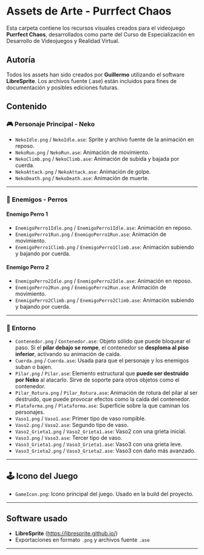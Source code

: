 # Assets de Arte - Purrfect Chaos

Esta carpeta contiene los recursos visuales creados para el videojuego **Purrfect Chaos**, desarrollados como parte del Curso de Especialización en Desarrollo de Videojuegos y Realidad Virtual.

## Autoría
Todos los assets han sido creados por **Guillermo** utilizando el software **LibreSprite**. Los archivos fuente (.ase) están incluidos para fines de documentación y posibles ediciones futuras.

## Contenido

### 🎮 Personaje Principal - Neko
- `NekoIdle.png` / `NekoIdle.ase`: Sprite y archivo fuente de la animación en reposo.
- `NekoRun.png` / `NekoRun.ase`: Animación de movimiento.
- `NekoClimb.png` / `NekoClimb.ase`: Animación de subida y bajada por cuerda.
- `NekoAttack.png` / `NekoAttack.ase`: Animación de golpe.
- `NekoDeath.png` / `NekoDeath.ase`: Animación de muerte.

---

### 🐶 Enemigos - Perros

#### Enemigo Perro 1
- `EnemigoPerro1Idle.png` / `EnemigoPerro1Idle.ase`: Animación en reposo.
- `EnemigoPerro1Run.png` / `EnemigoPerro1Run.ase`: Animación de movimiento.
- `EnemigoPerro1Climb.png` / `EnemigoPerro1Climb.ase`: Animación subiendo y bajando por cuerda.

#### Enemigo Perro 2
- `EnemigoPerro2Idle.png` / `EnemigoPerro2Idle.ase`: Animación en reposo.
- `EnemigoPerro2Run.png` / `EnemigoPerro2Run.ase`: Animación de movimiento.
- `EnemigoPerro2Climb.png` / `EnemigoPerro2Climb.ase`: Animación subiendo y bajando por cuerda.

---

### 🧱 Entorno

- `Contenedor.png` / `Contenedor.ase`: Objeto sólido que puede bloquear el paso. Si el **pilar debajo se rompe**, el contenedor se **desploma al piso inferior**, activando su animación de caída.
- `Cuerda.png` / `Cuerda.ase`: Usada para que el personaje y los enemigos suban o bajen.
- `Pilar.png` / `Pilar.ase`: Elemento estructural que **puede ser destruido por Neko** al atacarlo. Sirve de soporte para otros objetos como el contenedor.
- `Pilar_Rotura.png` / `Pilar_Rotura.ase`: Animación de rotura del pilar al ser destruido, que puede provocar efectos como la caída del contenedor.
- `Plataforma.png` / `Plataforma.ase`: Superficie sobre la que caminan los personajes.
- `Vaso1.png` / `Vaso1.ase`: Primer tipo de vaso rompible.
- `Vaso2.png` / `Vaso2.ase`: Segundo tipo de vaso.
- `Vaso2_Grieta1.png` / `Vaso2_Grieta1.ase`: Vaso2 con una grieta inicial.
- `Vaso3.png` / `Vaso3.ase`: Tercer tipo de vaso.
- `Vaso3_Grieta1.png` / `Vaso3_Grieta1.ase`: Vaso3 con una grieta leve.
- `Vaso3_Grieta2.png` / `Vaso3_Grieta2.ase`: Vaso3 con daño más avanzado.

---

## 🕹️ Icono del Juego

- `GameIcon.png`: Icono principal del juego. Usado en la build del proyecto.

---

## Software usado
- **LibreSprite** (https://libresprite.github.io/)
- Exportaciones en formato `.png` y archivos fuente `.ase`

---

